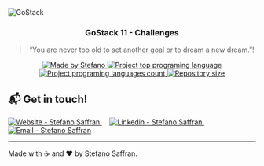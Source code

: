 <img alt="GoStack" src="https://res.cloudinary.com/stefanosaffran/image/upload/v1586943536/d32tomvl6x8onypta01h.png" />

<h3 align="center">
  GoStack 11 - Challenges
</h3>

<blockquote align="center">“You are never too old to set another goal or to dream a new dream.”!</blockquote>

<p align="center">
  <a href="stefanosaffran.com">
    <img alt="Made by Stefano" src="https://img.shields.io/badge/made%20by-Stefano Saffran-%2304D361">
    <img alt="Project top programing language" src="https://img.shields.io/github/languages/top/StefanoSaffran/rocketseat-gostack11">
    <img alt="Project programing languages count" src="https://img.shields.io/github/languages/count/StefanoSaffran/rocketseat-gostack11">
    <img alt="Repository size" src="https://img.shields.io/github/repo-size/StefanoSaffran/rocketseat-gostack11">
  </a>
</p>

## :mailbox_with_mail: Get in touch!

<a href="https://stefanosaffran.com" target="_blank" >
  <img alt="Website - Stefano Saffran" src="https://img.shields.io/badge/Website--%23F8952D?style=social">
</a>&nbsp;&nbsp;&nbsp;
<a href="https://www.linkedin.com/in/stefanosaffran/" target="_blank" >
  <img alt="Linkedin - Stefano Saffran" src="https://img.shields.io/badge/Linkedin--%23F8952D?style=social&logo=linkedin">
</a>&nbsp;&nbsp;&nbsp;
<a href="mailto:stefanoas@gmail.com" target="_blank" >
  <img alt="Email - Stefano Saffran" src="https://img.shields.io/badge/Email--%23F8952D?style=social&logo=gmail">
</a> 

---

Made with :coffee: and ❤️ by Stefano Saffran.